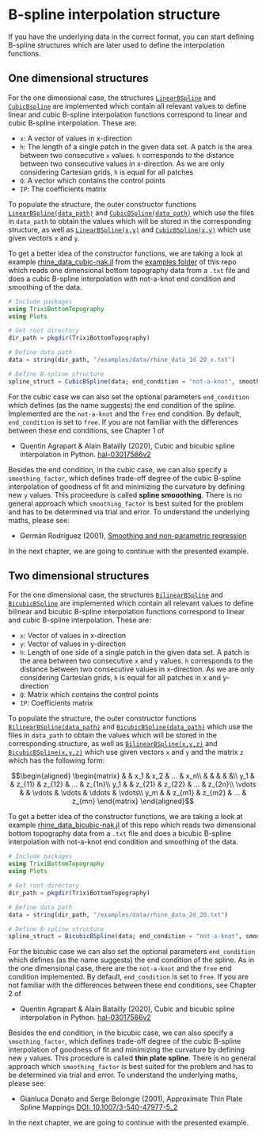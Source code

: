 # B-spline interpolation structure
If you have the underlying data in the correct format, you can start defining B-spline structures which are later used to define the interpolation functions. 

## One dimensional structures

For the one dimensional case, the structures [`LinearBSpline`](https://maxbertrand1996.github.io/TrixiBottomTopography.jl/dev/reference/#TrixiBottomTopography.LinearBSpline) and [`CubicBspline`](https://maxbertrand1996.github.io/TrixiBottomTopography.jl/dev/reference/#TrixiBottomTopography.CubicBSpline) are implemented which contain all relevant values to define linear and cubic B-spline interpolation functions correspond to linear and cubic B-spline interpolation. These are:
- `x`: A vector of values in x-direction
- `h`: The length of a single patch in the given data set. A patch is the area between two consecutive 
       `x` values. `h` corresponds to the distance between two consecutive values in x-direction. 
       As we are only considering Cartesian grids, `h` is equal for all patches
- `Q`: A vector which contains the control points
- `IP`: The coefficients matrix

To populate the structure, the outer constructor functions [`LinearBSpline(data_path)`](https://maxbertrand1996.github.io/TrixiBottomTopography.jl/dev/reference/#TrixiBottomTopography.LinearBSpline-Tuple{String}) and [`CubicBSpline(data_path)`](https://maxbertrand1996.github.io/TrixiBottomTopography.jl/dev/reference/#TrixiBottomTopography.CubicBSpline-Tuple{String}) which use the files in `data_path` to obtain the values which will be stored in the corresponding structure, as well as [`LinearBSpline(x,y)`](https://maxbertrand1996.github.io/TrixiBottomTopography.jl/dev/reference/#TrixiBottomTopography.LinearBSpline-Tuple{Vector{T}%20where%20T,%20Vector{T}%20where%20T}) and [`CubicBSpline(x,y)`](https://maxbertrand1996.github.io/TrixiBottomTopography.jl/dev/reference/#TrixiBottomTopography.CubicBSpline-Tuple{Vector{T}%20where%20T,%20Vector{T}%20where%20T}) which use given vectors `x` and `y`.

To get a better idea of the constructor functions, we are taking a look at example [rhine\_data\_cubic-nak.jl](https://github.com/maxbertrand1996/TrixiBottomTopography.jl/blob/9f6c7e967a3b094dbfa43688d25a8998fce40014/examples/rhine_data_cubic-nak.jl) from the [examples folder](https://github.com/maxbertrand1996/TrixiBottomTopography.jl/tree/9f6c7e967a3b094dbfa43688d25a8998fce40014/examples) of this repo which reads one dimensional bottom topography data from a `.txt` file and does a cubic B-spline interpolation with not-a-knot end condition and smoothing of the data.

```julia
# Include packages
using TrixiBottomTopography
using Plots

# Get root directory
dir_path = pkgdir(TrixiBottomTopography)

# Define data path
data = string(dir_path, "/examples/data/rhine_data_1d_20_x.txt")

# Define B-spline structure
spline_struct = CubicBSpline(data; end_condition = "not-a-knot", smoothing_factor = 999)
```

For the cubic case we can also set the optional parameters `end_condition` which defines (as the name suggests) the end condition of the spline. Implemented are the `not-a-knot` and the `free` end condition. By default, `end_condition` is set to `free`. If you are not familiar with the differences between these end conditions, see Chapter 1 of
- Quentin Agrapart & Alain Batailly (2020),
Cubic and bicubic spline interpolation in Python. 
[hal-03017566v2](https://hal.archives-ouvertes.fr/hal-03017566v2)

Besides the end condition, in the cubic case, we can also specify a `smoothing_factor`, which defines trade-off degree of the cubic B-spline interpolation of goodness of fit and minimizing the curvature by defining new `y` values. This proceedure is called **spline smooothing**. There is no general approach which `smoothing_factor` is best suited for the problem and has to be determined via trial and error. To understand the underlying maths, please see:
- Germán Rodríguez (2001),
  [Smoothing and non-parametric regression](https://data.princeton.edu/eco572/smoothing.pdf)

In the next chapter, we are going to continue with the presented example.

## Two dimensional structures

For the one dimensional case, the structures [`BilinearBSpline`](https://maxbertrand1996.github.io/TrixiBottomTopography.jl/dev/reference/#TrixiBottomTopography.BilinearBSpline) and [`BicubicBSpline`](https://maxbertrand1996.github.io/TrixiBottomTopography.jl/dev/reference/#TrixiBottomTopography.BicubicBSpline) are implemented which contain all relevant values to define bilinear and bicubic B-spline interpolation functions correspond to linear and cubic B-spline interpolation. These are:

- `x`: Vector of values in x-direction
- `y`: Vector of values in y-direction
- `h`: Length of one side of a single patch in the given data set. A patch is the area between two 
       consecutive `x` and `y` values. `h` corresponds to the distance between two consecutive 
       values in x-direction. As we are only considering Cartesian grids, `h` is equal for all 
       patches in x and y-direction
- `Q`: Matrix which contains the control points
- `IP`: Coefficients matrix

To populate the structure, the outer constructor functions [`BilinearBSpline(data_path)`](https://maxbertrand1996.github.io/TrixiBottomTopography.jl/dev/reference/#TrixiBottomTopography.BilinearBSpline-Tuple{String}) and [`BicubicBSpline(data_path)`](https://maxbertrand1996.github.io/TrixiBottomTopography.jl/dev/reference/#TrixiBottomTopography.BicubicBSpline-Tuple{String}) which use the files in `data_path` to obtain the values which will be stored in the corresponding structure, as well as [`BilinearBSpline(x,y,z)`](https://maxbertrand1996.github.io/TrixiBottomTopography.jl/dev/reference/#TrixiBottomTopography.BilinearBSpline-Tuple{Vector{T}%20where%20T,%20Vector{T}%20where%20T,%20Matrix{T}%20where%20T}) and [`BicubicBSpline(x,y,z)`](https://maxbertrand1996.github.io/TrixiBottomTopography.jl/dev/reference/#TrixiBottomTopography.BicubicBSpline-Tuple{Vector{T}%20where%20T,%20Vector{T}%20where%20T,%20Matrix{T}%20where%20T}) which use given vectors `x` and `y` and the matrix `z` which has the following form:

```math
\begin{aligned}
\begin{matrix}
    & & x_1 & x_2 & ... & x_n\\
    & & & & &\\
    y_1 & & z_{11} & z_{12} & ... & z_{1n}\\
    y_1 & & z_{21} & z_{22} & ... & z_{2n}\\
    \vdots & & \vdots & \vdots & \ddots & \vdots\\
    y_m & & z_{m1} & z_{m2} & ... & z_{mn}
  \end{matrix}
\end{aligned}
```

To get a better idea of the constructor functions, we are taking a look at example [rhine\_data\_bicubic-nak.jl](https://github.com/maxbertrand1996/TrixiBottomTopography.jl/blob/main/examples/rhine_data_bicubic-nak.jl) of this repo which reads two dimensional bottom topography data from a `.txt` file and does a bicubic B-spline interpolation with not-a-knot end condition and smoothing of the data.

```julia
# Include packages
using TrixiBottomTopography
using Plots

# Get root directory
dir_path = pkgdir(TrixiBottomTopography)

# Define data path
data = string(dir_path, "/examples/data/rhine_data_2d_20.txt")

# Define B-spline structure
spline_struct = BicubicBSpline(data; end_condition = "not-a-knot", smoothing_factor = 9999)
```

For the bicubic case we can also set the optional parameters `end_condition` which defines (as the name suggests) the end condition of the spline. As in the one dimensional case, there are  the `not-a-knot` and the `free` end condition implemented. By default, `end_condition` is set to `free`. If you are not familiar with the differences between these end conditions, see Chapter 2 of
- Quentin Agrapart & Alain Batailly (2020),
Cubic and bicubic spline interpolation in Python. 
[hal-03017566v2](https://hal.archives-ouvertes.fr/hal-03017566v2)

Besides the end condition, in the bicubic case, we can also specify a `smoothing_factor`, which defines trade-off degree of the cubic B-spline interpolation of goodness of fit and minimizing the curvature by defining new `y` values. This procedure is called **thin plate spline**. There is no general approach which `smoothing_factor` is best suited for the problem and has to be determined via trial and error. To understand the underlying maths, please see:
- Gianluca Donato and Serge Belongie (2001),
  Approximate Thin Plate Spline Mappings
  [DOI: 10.1007/3-540-47977-5_2](https://link.springer.com/content/pdf/10.1007/3-540-47977-5_2.pdf)

In the next chapter, we are going to continue with the presented example.